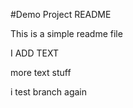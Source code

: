 #Demo Project README

This is a simple readme file

I ADD TEXT

more text stuff

i test branch again

